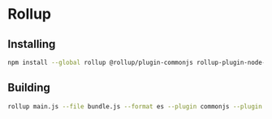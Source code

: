 # Rollup

## Installing

```sh
npm install --global rollup @rollup/plugin-commonjs rollup-plugin-node-polyfills
```

## Building

```sh
rollup main.js --file bundle.js --format es --plugin commonjs --plugin node-polyfills
```

